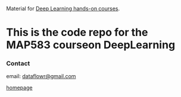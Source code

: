Material for [Deep Learning hands-on courses](http://www.dataflowr.com).

# This is the code repo for the MAP583 courseon DeepLearning

### Contact

email: dataflowr@gmail.com

[homepage](https://www.di.ens.fr/~lelarge/)
